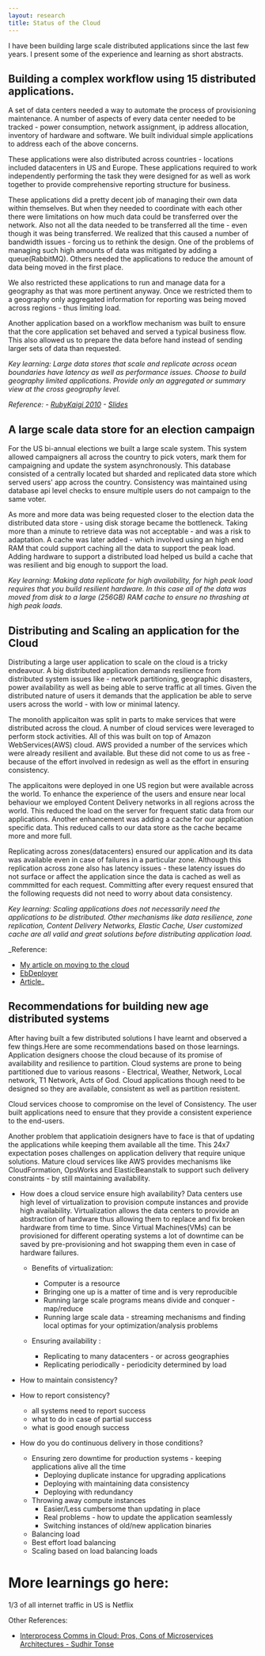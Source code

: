 ```yaml
---
layout: research
title: Status of the Cloud
---
```


I have been building large scale distributed applications since the last few years. I present some of the experience and learning as short abstracts.

## Building a complex workflow using 15 distributed applications.

A set of data centers needed a way to automate the process of provisioning maintenance. A number of aspects of every data center needed to be tracked - power consumption, network assignment, ip address allocation, inventory of hardware and software.
We built individual simple applications to address each of the above concerns.

These applications were also distributed across countries - locations included datacenters in US and Europe. These applications required to work independently performing the task they were designed for as well as work together to provide comprehensive reporting structure for business.

These applications did a pretty decent job of managing their own data within themselves. But when they needed to coordinate with each other there were limitations on how much data could be transferred over the network. Also not all the data needed to be transferred all the time - even though it was being transferred. We realized that this caused a number of bandwidth issues - forcing us to rethink the design. One of the problems of managing such high amounts of data was mitigated by adding a queue(RabbitMQ). Others needed the applications to reduce the amount of data being moved in the first place.

We also restricted these applications to run and manage data for a geography as that was more pertinent anyway. Once we restricted them to a geography only aggregated information for reporting was being moved across regions - thus limiting load.

Another application based on a workflow mechanism was built to ensure that the core application set behaved and served a typical business flow. This also allowed us to prepare the data before hand instead of sending larger sets of data than requested.


_Key learning: Large data stores that scale and replicate across ocean boundaries have latency as well as performance issues. Choose to build geography limited applications. Provide only an aggregated or summary view at the cross geography level._

_Reference: - [RubyKaigi 2010](http://rubykaigi.org) - [Slides](http://betarelease.github.io/images/rocking_the_enterprise.ppt)_

## A large scale data store for an election campaign

For the US bi-annual elections we built a large scale system. This system allowed campaigners all across the country to pick voters, mark them for campaigning and update the system asynchronously. This database consisted of a centrally located but sharded and replicated data store which served users' app across the country. Consistency was maintained using database api level checks to ensure multiple users do not campaign to the same voter.

As more and more data was being requested closer to the election data the distributed data store - using disk storage became the bottleneck. Taking more than a minute to retrieve data was not acceptable - and was a risk to adaptation. A cache was later added - which involved using an high end RAM that could support caching all the data to support the peak load. Adding hardware to support a distributed load helped us build a cache that was resilient and big enough to support the load.

_Key learning: Making data replicate for high availability, for high peak load requires that you build resilient hardware. In this case all of the data was moved from disk to a large (256GB) RAM cache to ensure no thrashing at high peak loads._

## Distributing and Scaling an application for the Cloud

Distributing a large user application to scale on the cloud is a tricky endeavour. A big distributed application demands resilience from distributed system issues like - network partitioning, geographic disasters, power availability as well as being able to serve traffic at all times. Given the distributed nature of users it demands that the application be able to serve users across the world - with low or minimal latency.

The monolith applicaiton was split in parts to make services that were distributed across the cloud. A number of cloud services were leveraged to perform stock activities. All of this was built on top of Amazon WebServices(AWS) cloud. AWS provided a number of the services which were already resilient and available.
But these did not come to us as free - because of the effort involved in redesign as well as the effort in ensuring consistency.

The applicaitons were deployed in one US region but were available across the world. To enhance the experience of the users and ensure near local behaviour we employed Content Delivery networks in all regions across the world. This reduced the load on the server for frequent static data from our applications. Another enhancement was adding a cache for our application specific data. This reduced calls to our data store as the cache became more and more full.

Replicating across zones(datacenters) ensured our application and its data was available even in case of failures in a particular zone. Although this replication across zone also has latency issues - these latency issues do not surface or affect the application since the data is cached as well as commmitted for each request. Committing after every request ensured that the following requests did not need to worry about data consistency.

_Key learning: Scaling applications does not necessarily need the applications to be distributed. Other mechanisms like data resilience, zone replication, Content Delivery Networks, Elastic Cache, User customized cache are all valid and great solutions before distributing application load._

_Reference:
* [My article on moving to the cloud](http://www.thoughtworks.com/insights/blog/how-we-moved-cloud)
* [EbDeployer](https://www.slideshare.net/AmazonWebServices/aws-elastic-beanstalk-under-the-hood-dmg301-aws-reinvent-2013-28428616)
* [Article](http://www.thoughtworks.com/insights/blog/ebdeployer-automate-your-deployments-aws-elastic-beanstalk)_



## Recommendations for building new age distributed systems

After having built a few distributed solutions I have learnt and observed a few things.Here are some recommendations based on those learnings.
Application designers choose the cloud because of its promise of availability and resilience to partition.
Cloud systems are prone to being partitioned due to various reasons - Electrical, Weather, Network, Local network, T1 Network, Acts of God. Cloud applications though need to be designed so they are available, consistent as well as partition resistent.

Cloud services choose to compromise on the level of Consistency. The user built applications need to ensure that they provide a consistent experience to the end-users.

Another problem that applicatioin designers have to face is that of updating the applications while keeping them available all the time. This 24x7 expectation poses challenges on application delivery that require unique solutions. Mature cloud services like AWS provides mechanisms like CloudFormation, OpsWorks and ElasticBeanstalk to support such delivery constraints - by still maintaining availability.

* How does a cloud service ensure high availability?
Data centers use high level of virtualization to provision compute instances and provide high availability. Virtualization allows the data centers to provide an abstraction of hardware thus allowing them to replace and fix broken hardware from time to time. Since Virtual Machines(VMs) can be provisioned for different operating systems a lot of downtime can be saved by pre-provisioning and hot swapping them even in case of hardware failures.

  * Benefits of virtualization:
    * Computer is a resource
    * Bringing one up is a matter of time and is very reproducible
    * Running large scale programs means divide and conquer - map/reduce
    * Running large scale data - streaming mechanisms and finding local optimas for your optimization/analysis problems

  * Ensuring availability :
    * Replicating to many datacenters - or across geographies
    * Replicating periodically - periodicity determined by load

* How to maintain consistency?

* How to report consistency?
  * all systems need to report success
  * what to do in case of partial success
  * what is good enough success

* How do you do continuous delivery in those conditions?
  * Ensuring zero downtime for production systems - keeping applications alive all the time
    * Deploying duplicate instance for upgrading applications
    * Deploying with maintaining data consistency
    * Deploying with redundancy
  * Throwing away compute instances
    * Easier/Less cumbersome than updating in place
    * Real problems - how to update the application seamlessly
    * Switching instances of old/new application binaries
  * Balancing load
   * Best effort load balancing
   * Scaling based on load balancing loads

# More learnings go here:
1/3 of all internet traffic in US is Netflix


Other References:

* [Interprocess Comms in Cloud: Pros, Cons of Microservices Architectures - Sudhir Tonse](https://www.youtube.com/watch?v=CriDUYtfrjs)
